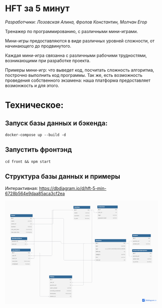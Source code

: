 # HFT за 5 минут

*Разработчики: Лозовская Алина, Фролов Константин, Молчан Егор*

Тренажер по программированию, с различными мини-играми.

Мини-игры предоставляются в виде различных уровней сложности, от начинающего до продвинутого.

Каждая мини-игра связанна с различными рабочими трудностями, возникающими при разработке проекта.

Примеры мини-игр: что выведет код, посчитать сложность алгоритма, построчно выполнить код программы. Так же, есть возможность проведения собственного экзамена: наша платформа предоставляет возмонжость и для этого.

# Техническое:

## Запуск базы данных и бэкенда:

```
docker-compose up --build -d
```

## Запустить фронтэнд

```
cd front && npm start
```

## Структура базы данных и примеры

Интерактивная: https://dbdiagram.io/d/hft-5-min-6728b564e9daa85aca3cf2ea

![Структура базы данных](/docs/hft-5-min.png) 